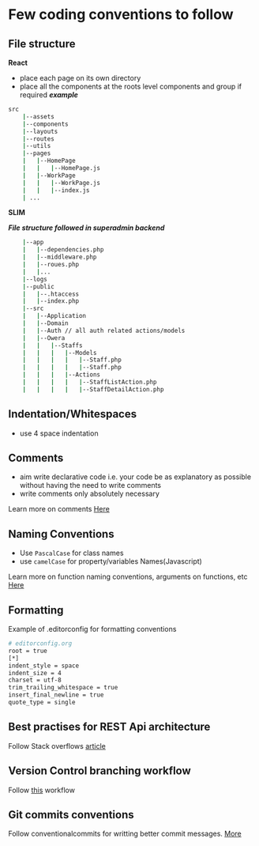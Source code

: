 # Few coding conventions to follow

## File structure

**React**

- place each page on its own directory
- place all the components at the roots level components and group if required
  **_example_**

```bash
src
    |--assets
    |--components
    |--layouts
    |--routes
    |--utils
    |--pages
    |   |--HomePage
    |   |   |--HomePage.js
    |   |--WorkPage
    |   |   |--WorkPage.js
    |   |   |--index.js
    | ...
```

**SLIM**

**_File structure followed in superadmin backend_**

```bash
    |--app
    |   |--dependencies.php
    |   |--middleware.php
    |   |--roues.php
    |   |...
    |--logs
    |--public
    |   |--.htaccess
    |   |--index.php
    |--src
    |   |--Application
    |   |--Domain
    |   |--Auth // all auth related actions/models
    |   |--Owera
    |   |   |--Staffs
    |   |   |   |--Models
    |   |   |   |   |--Staff.php
    |   |   |   |   |--Staff.php
    |   |   |   |--Actions
    |   |   |   |   |--StaffListAction.php
    |   |   |   |   |--StaffDetailAction.php
```

## Indentation/Whitespaces

- use 4 space indentation

## Comments

- aim write declarative code i.e. your code be as explanatory as possible without having the need to write comments
- write comments only absolutely necessary

Learn more on comments [Here](https://youtu.be/2a_ytyt9sf8)

## Naming Conventions

- Use `PascalCase` for class names
- use `camelCase` for property/variables Names(Javascript)

Learn more on function naming conventions, arguments on functions, etc [Here](https://youtu.be/7EmboKQH8lM)

## Formatting

Example of .editorconfig for formatting conventions

```bash
# editorconfig.org
root = true
[*]
indent_style = space
indent_size = 4
charset = utf-8
trim_trailing_whitespace = true
insert_final_newline = true
quote_type = single
```

## Best practises for REST Api architecture

Follow Stack overflows [article](https://stackoverflow.blog/2020/03/02/best-practices-for-rest-api-design/)

## Version Control branching workflow

Follow [this](https://nvie.com/posts/a-successful-git-branching-model/) workflow

## Git commits conventions

Follow conventionalcommits for writting better commit messages. [More](https://www.conventionalcommits.org/en/v1.0.0/#specification)

